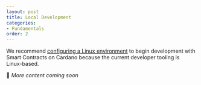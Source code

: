 ```yaml
---
layout: post
title: Local Development
categories:
- Fundamentals
order: 2
---
```


We recommend [configuring a Linux environment](https://learn.lovelace.academy/getting-started/running-a-full-node/#set-up-your-linux-environment) to begin development with Smart Contracts on Cardano because the current developer tooling is Linux-based.

🚧 _More content coming soon_